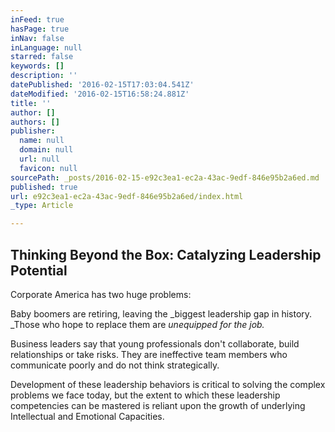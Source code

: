 ```yaml
---
inFeed: true
hasPage: true
inNav: false
inLanguage: null
starred: false
keywords: []
description: ''
datePublished: '2016-02-15T17:03:04.541Z'
dateModified: '2016-02-15T16:58:24.881Z'
title: ''
author: []
authors: []
publisher:
  name: null
  domain: null
  url: null
  favicon: null
sourcePath: _posts/2016-02-15-e92c3ea1-ec2a-43ac-9edf-846e95b2a6ed.md
published: true
url: e92c3ea1-ec2a-43ac-9edf-846e95b2a6ed/index.html
_type: Article

---
```

## Thinking Beyond the Box: Catalyzing Leadership Potential

Corporate America has two huge problems:

Baby
boomers are retiring, leaving the _biggest leadership gap in history.                          _Those
who hope to replace them are _unequipped for the job._

Business leaders say that young professionals don't
collaborate, build relationships or take risks. They are ineffective team
members who communicate poorly and do not think strategically.

Development of these leadership behaviors is critical to
solving the complex problems we face today, but the extent to which these
leadership competencies can be mastered is reliant upon the growth of
underlying Intellectual and Emotional Capacities.